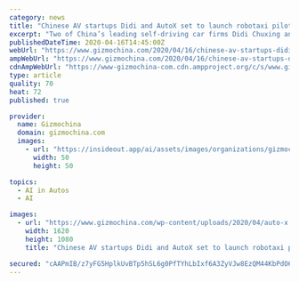 ```yaml
---
category: news
title: "Chinese AV startups Didi and AutoX set to launch robotaxi pilot programs in May"
excerpt: "Two of China’s leading self-driving car firms Didi Chuxing and AutoX are reportedly set to launch their ... The race to be among the first to launch commercial autonomous ride-hailing cabs have been raging in China with Pony.ai and Baidu at the forefront. AutoX and Didi are aiming to become among the first to get the nod to commercialize ..."
publishedDateTime: 2020-04-16T14:45:00Z
webUrl: "https://www.gizmochina.com/2020/04/16/chinese-av-startups-didi-and-autox-set-to-launch-robotaxi-pilot-programs-in-may/"
ampWebUrl: "https://www.gizmochina.com/2020/04/16/chinese-av-startups-didi-and-autox-set-to-launch-robotaxi-pilot-programs-in-may/?amp"
cdnAmpWebUrl: "https://www-gizmochina-com.cdn.ampproject.org/c/s/www.gizmochina.com/2020/04/16/chinese-av-startups-didi-and-autox-set-to-launch-robotaxi-pilot-programs-in-may/?amp"
type: article
quality: 70
heat: 72
published: true

provider:
  name: Gizmochina
  domain: gizmochina.com
  images:
    - url: "https://insideout.app/ai/assets/images/organizations/gizmochina.com-50x50.jpg"
      width: 50
      height: 50

topics:
  - AI in Autos
  - AI

images:
  - url: "https://www.gizmochina.com/wp-content/uploads/2020/04/auto-x.jpg"
    width: 1620
    height: 1080
    title: "Chinese AV startups Didi and AutoX set to launch robotaxi pilot programs in May"

secured: "cAAPmIB/z7yFG5HplkUvBTp5hSL6g0PfTYhLbIxf6A3ZyVJw8EzQM44KbPdO6wsMEmG2+vXaiQrdCkbGVTjtWAoGSKVEZwEhsTTizhMTP/pVnU3Ri9Htm1DEva6tEKHprT+aiDWKlIjeZt2hjL3kXsWwxQLMZO8VmIq3SJHyVW2X5ZvMKezNMERMgtaWVDJz17I80ARxqlxQ4LY3fJXKVlirxFgKI7QNbUaUnEK4o6KeTLnqvSS59j5PU5UOayXc+1hN/QjkSMprdhVpUeramFsYScr163Ggee6LPno38IRyuscz171melDm09HxqgniDC6f+KjhalFzXv3cRdtBaosJmucZT1McPVVQ7rs0bZZ015elRmwylHS7tDkerfzLWcfY1LLOULQ5vgDz316z/NmiDk3/E0l3oEdle1RLgj/MCTbhJNp4NlaJBD6Rhsh7fp3PLDSDHh+dYF/cUxAJ8+FQo+jgTztDDy6jCuJV/I0=;TZjV2p2qo5xCz2gIJzmhwg=="
---
```



